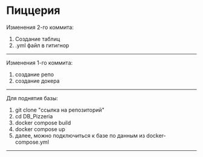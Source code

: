 # Пиццерия

Изменения 2-го коммита:
1) Создание таблиц
2) .yml файл в гитигнор
****

Изменения 1-го коммита:
1) создание репо
2) создание докера
****

Для поднятия базы:
1) git clone "ссылка на репозиторий"
2) cd DB_Pizzeria
3) docker compose build 
4) docker compose up
5) далее, можно подключиться к базе по данным из docker-compose.yml

****
